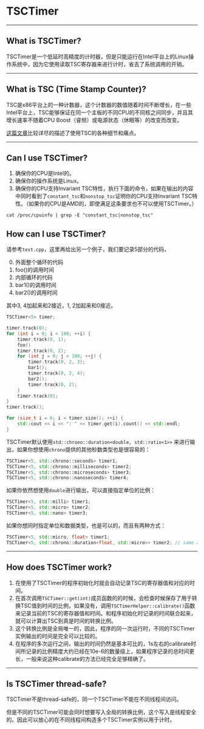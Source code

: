 # TSCTimer

---

## What is TSCTimer?

TSCTimer是一个低延时高精度的计时器，但是只能运行在Intel平台上的Linux操作系统中，因为它使用读取TSC寄存器来进行计时，省去了系统调用的开销。

---

## What is TSC (Time Stamp Counter)?

TSC是x86平台上的一种计数器，这个计数器的数值随着时间不断增长，在一些Intel平台上，TSC能够保证在同一个主板的不同CPU的不同核之间同步，并且其增长速率不随着CPU Boost（睿频）或电源状态（休眠等）的改变而改变。

[这篇文章](http://oliveryang.net/2015/09/pitfalls-of-TSC-usage/)比较详尽的描述了使用TSC的各种细节和痛点。

---

## Can I use TSCTimer?

1. 确保你的CPU是Intel的。
2. 确保你的操作系统是Linux。
3. 确保你的CPU支持Invariant TSC特性，执行下面的命令，如果在输出的内容中同时看到了`constant_tsc`和`nonstop_tsc`证明你的CPU支持Invariant TSC特性。（如果你的CPU是AMD的，即使满足这条要求也不可以使用TSCTimer。）
```
cat /proc/cpuinfo | grep -E "constant_tsc|nonstop_tsc"
```

## How can I use TSCTimer?

请参考`test.cpp`，这里再给出另一个例子，我们要记录5部分的代码，

0. 外面整个循环的代码
1. foo()的调用时间
2. 内部循环的代码
3. bar1()的调用时间
4. bar2()的调用时间

其中3, 4加起来和2接近，1, 2加起来和0接近。

```c++
TSCTimer<5> timer;

timer.track(0);
for (int i = 0; i < 100; ++i) {
    timer.track(0, 1);
    foo()
    timer.track(0, 2);
    for (int j = 0; j < 100; ++j) {
        timer.track(0, 2, 3);
        bar1();
        timer.track(0, 2, 4);
        bar2();
        timer.track(0, 2);
    }
    timer.track(0);
}
timer.track();

for (size_t i = 0; i < timer.size(); ++i) {
    std::cout << i << ": " << timer.get(i).count() << std::endl;
}
```

TSCTimer默认使用`std::chrono::duration<double, std::ratio<1>>` 来进行输出，如果你想使用`chrono`提供的其他秒数类型也是很容易的：

```c++
TSCTimer<5, std::chrono::seconds> timer1;
TSCTimer<5, std::chrono::milliseconds> timer2;
TSCTimer<5, std::chrono::microseconds> timer3;
TSCTimer<5, std::chrono::nanoseconds> timer4;
```

如果你依然想使用`double`进行输出，可以直接指定单位的比例：

```c++
TSCTimer<5, std::milli> timer1;
TSCTimer<5, std::micro> timer2;
TSCTimer<5, std::nano> timer3;
```

如果你想同时指定单位和数据类型，也是可以的，而且有两种方式：

```c++
TSCTimer<5, std::micro, float> timer1;
TSCTimer<5, std::chrono::duration<float, std::micro>> timer2; // same as timer1
```
---

## How does TSCTimer work?

1. 在使用了TSCTimer的程序初始化时就会自动记录TSC的寄存器值和对应的时间。
2. 在首次调用`TSCTimer::get(int)`成员函数的的时候，会检查时候保存了用于转换TSC值到时间的比例，如果没有，调用`TSCTimerHelper::calibrate()`函数来记录当前的TSC的寄存器值和时间。和程序初始化时记录的时间联合起来，就可以计算出TSC到真是时间的转换比例。
3. 这个转换比例是全局唯一的，因此，程序的同一次运行时，不同的TSCTimer实例输出的时间是完全可以比较的。
4. 在程序的多次运行之间，输出的时间仍然是基本可比的，1s左右的calibrate时间所记录的比例精度大约已经在10e-6的数量级上，如果程序记录的总时间更长，一般来说这种calibrate的方法已经完全足够精确了。

---

## Is TSCTimer thread-safe?

TSCTimer不是thread-safe的，同一个TSCTimer不能在不同线程间访问。

但是不同的TSCTimer可能会同时想要写入全局的转换比例，这个写入是线程安全的。因此可以放心的在不同线程间构造多个TSCTimer实例以用于计时。